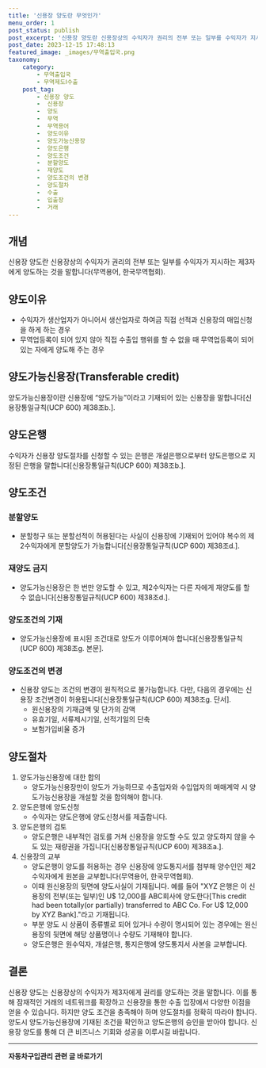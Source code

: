 ```yaml
---
title: '신용장 양도란 무엇인가'
menu_order: 1
post_status: publish
post_excerpt: '신용장 양도란 신용장상의 수익자가 권리의 전부 또는 일부를 수익자가 지시하는 제3자에게 양도하는 것을 말합니다 무역용어, 한국무역협회 .'
post_date: 2023-12-15 17:48:13
featured_image: _images/무역출입국.png
taxonomy:
    category:
        - 무역출입국
        - 무역제도Ⅰ수출
    post_tag:
        - 신용장 양도
        -  신용장
        -  양도
        -  무역
        -  무역용어
        -  양도이유
        -  양도가능신용장
        -  양도은행
        -  양도조건
        -  분할양도
        -  재양도
        -  양도조건의 변경
        -  양도절차
        -  수출
        -  입출장
        -  거래
---
```



## 개념
신용장 양도란 신용장상의 수익자가 권리의 전부 또는 일부를 수익자가 지시하는 제3자에게 양도하는 것을 말합니다(무역용어, 한국무역협회).

## 양도이유
- 수익자가 생산업자가 아니어서 생산업자로 하여금 직접 선적과 신용장의 매입신청을 하게 하는 경우
- 무역업등록이 되어 있지 않아 직접 수출입 행위를 할 수 없을 때 무역업등록이 되어 있는 자에게 양도해 주는 경우

## 양도가능신용장(Transferable credit)
양도가능신용장이란 신용장에 “양도가능”이라고 기재되어 있는 신용장을 말합니다[신용장통일규칙(UCP 600) 제38조b.].

## 양도은행
수익자가 신용장 양도절차를 신청할 수 있는 은행은 개설은행으로부터 양도은행으로 지정된 은행을 말합니다[신용장통일규칙(UCP 600) 제38조b.].

## 양도조건
### 분할양도
- 분할청구 또는 분할선적이 허용된다는 사실이 신용장에 기재되어 있어야 복수의 제2수익자에게 분할양도가 가능합니다[신용장통일규칙(UCP 600) 제38조d.].
### 재양도 금지
- 양도가능신용장은 한 번만 양도할 수 있고, 제2수익자는 다른 자에게 재양도를 할 수 없습니다[신용장통일규칙(UCP 600) 제38조d.].
### 양도조건의 기재
- 양도가능신용장에 표시된 조건대로 양도가 이루어져야 합니다[신용장통일규칙(UCP 600) 제38조g. 본문].
### 양도조건의 변경
- 신용장 양도는 조건의 변경이 원칙적으로 불가능합니다. 다만, 다음의 경우에는 신용장 조건변경이 허용됩니다[신용장통일규칙(UCP 600) 제38조g. 단서].
  - 원신용장의 기재금액 및 단가의 감액
  - 유효기일, 서류제시기일, 선적기일의 단축
  - 보험가입비율 증가

## 양도절차
1. 양도가능신용장에 대한 합의
   - 양도가능신용장만이 양도가 가능하므로 수출업자와 수입업자의 매매계약 시 양도가능신용장을 개설할 것을 합의해야 합니다.
2. 양도은행에 양도신청
   - 수익자는 양도은행에 양도신청서를 제출합니다.
3. 양도은행의 검토
   - 양도은행은 내부적인 검토를 거쳐 신용장을 양도할 수도 있고 양도하지 않을 수도 있는 재량권을 가집니다[신용장통일규칙(UCP 600) 제38조a.].
4. 신용장의 교부
   - 양도은행이 양도를 허용하는 경우 신용장에 양도통지서를 첨부해 양수인인 제2수익자에게 원본을 교부합니다(무역용어, 한국무역협회).
   - 이때 원신용장의 뒷면에 양도사실이 기재됩니다. 예를 들어 "XYZ 은행은 이 신용장의 전부(또는 일부)인 U$ 12,000를 ABC회사에 양도한다[This credit had been totally(or partially) transferred to ABC Co. For U$ 12,000 by XYZ Bank]."라고 기재됩니다.
   - 부분 양도 시 상품이 종류별로 되어 있거나 수량이 명시되어 있는 경우에는 원신용장의 뒷면에 해당 상품명이나 수량도 기재해야 합니다.
   - 양도은행은 원수익자, 개설은행, 통지은행에 양도통지서 사본을 교부합니다.

## 결론
신용장 양도는 신용장상의 수익자가 제3자에게 권리를 양도하는 것을 말합니다. 이를 통해 잠재적인 거래의 네트워크를 확장하고 신용장을 통한 수출 입장에서 다양한 이점을 얻을 수 있습니다. 하지만 양도 조건을 충족해야 하며 양도절차를 정확히 따라야 합니다. 양도시 양도가능신용장에 기재된 조건을 확인하고 양도은행의 승인을 받아야 합니다. 신용장 양도를 통해 더 큰 비즈니스 기회와 성공을 이루시길 바랍니다.
<!-- wp:separator -->
<hr class="wp-block-separator has-alpha-channel-opacity"/>
<!-- /wp:separator -->

<!-- wp:group {"backgroundColor":"base","layout":{"type":"constrained"}} -->
<div class="wp-block-group has-base-background-color has-background"><!-- wp:paragraph {"align":"center","fontSize":"medium"} -->
<p class="has-text-align-center has-large-font-size"><strong>자동차구입관리 관련 글 바로가기</strong></p>
<!-- /wp:paragraph -->


<!-- wp:latest-posts
{"categories":[{"id":3655,"count":19,"description":"","link":"https://uknowlaw.com/category/%ec%9e%90%eb%8f%99%ec%b0%a8%ea%b5%ac%ec%9e%85%ea%b4%80%eb%a6%ac/","name":"자동차구입관리","slug":"자동차구입관리","taxonomy":"category","parent":0,"meta":[],"_links":{"self":[{"href":"https://uknowlaw.com/wp-json/wp/v2/categories/3655"}],"collection":[{"href":"https://uknowlaw.com/wp-json/wp/v2/categories"}],"about":[{"href":"https://uknowlaw.com/wp-json/wp/v2/taxonomies/category"}],"wp:post_type":[{"href":"https://uknowlaw.com/wp-json/wp/v2/posts?categories=3655"}],"curies":[{"name":"wp","href":"https://api.w.org/{rel}","templated":true}]}}],"postsToShow":100,"excerptLength":28,"postLayout":"grid","columns":2,"featuredImageAlign":"left","featuredImageSizeSlug":"large","fontSize":"small"} /--></div>
<!-- /wp:group -->